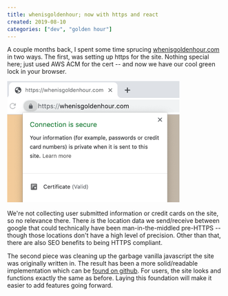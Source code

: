 ```yaml
---
title: whenisgoldenhour; now with https and react
created: 2019-08-10
categories: ["dev", "golden hour"]
---
```


A couple months back, I spent some time sprucing [whenisgoldenhour.com](https://whenisgoldenhour.com) in two ways. The first, was setting up https for the site. Nothing special here; just used AWS ACM for the cert -- and now we have our cool green lock in your browser.

<img src="/static/images/posts/2019-08-10-whenisgoldenhour-updates/screenshot1.png" width="400">

We're not collecting user submitted information or credit cards on the site, so no relevance there. There _is_ the location data we send/receive between google that could technically have been man-in-the-middled pre-HTTPS -- though those locations don't have a high level of precision. Other than that, there are also SEO benefits to being HTTPS compliant. 

The second piece was cleaning up the garbage vanilla javascript the site was originally written in. The result has been a more solid/readable implementation which can be [found on github](https://github.com/ksho/whenisgoldenhour.com). For users, the site looks and functions exactly the same as before. Laying this foundation will make it easier to add features going forward.
